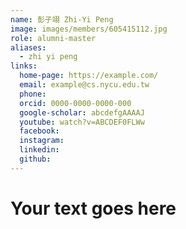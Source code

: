 ```yaml
---
name: 彭子翊 Zhi-Yi Peng 
image: images/members/605415112.jpg 
role: alumni-master
aliases:
  - zhi yi peng
links:
  home-page: https://example.com/
  email: example@cs.nycu.edu.tw
  phone: 
  orcid: 0000-0000-0000-000
  google-scholar: abcdefgAAAAJ
  youtube: watch?v=ABCDEF0FLWw
  facebook:
  instagram:
  linkedin:
  github:
---
```

# Your text goes here
